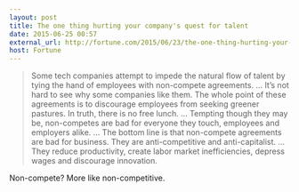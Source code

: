 ```yaml
---
layout: post
title: The one thing hurting your company's quest for talent
date: 2015-06-25 00:57
external_url: http://fortune.com/2015/06/23/the-one-thing-hurting-your-companys-quest-for-talent/
host: Fortune
---
```


> Some tech companies attempt to impede the natural flow of talent by tying the hand of employees with non-compete agreements. … It’s not hard to see why some companies like them. The whole point of these agreements is to discourage employees from seeking greener pastures.
> In truth, there is no free lunch. … Tempting though they may be, non-competes are bad for everyone they touch, employees and employers alike. … The bottom line is that non-compete agreements are bad for business. They are anti-competitive and anti-capitalist. … They reduce productivity, create labor market inefficiencies, depress wages and discourage innovation.

Non-compete? More like non-competitive.
